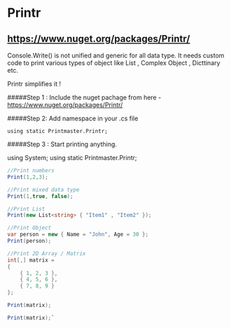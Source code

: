 # Printr
## https://www.nuget.org/packages/Printr/

Console.Write() is not unified and generic for all data type. It needs custom code to print various types of object like List<string> , Complex Object , Dicttinary etc. 

Printr simplifies it ! 

#####Step 1 : Include the nuget pachage from here - https://www.nuget.org/packages/Printr/

#####Step 2: Add namespace in your .cs file 

`using static Printmaster.Printr;`

#####Step 3 : Start printing anything. 

using System;
using static Printmaster.Printr;

```csharp
//Print numbers
Print(1,2,3);

//Print mixed data type
Print(1,true, false);

//Print List
Print(new List<string> { "Item1" , "Item2" });

//Print Object
var person = new { Name = "John", Age = 30 };
Print(person);

//Print 2D Array / Matrix
int[,] matrix =
{
    { 1, 2, 3 },
    { 4, 5, 6 },
    { 7, 8, 9 }
};

Print(matrix);

Print(matrix);`
